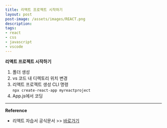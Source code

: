 ```yaml
---
title: 리액트 프로젝트 시작하기
layout: post
post-image: /assets/images/REACT.png
description: 
tags:
- react
- css
- javascript
- vscode
---
```


**리액트 프로젝트 시작하기**
1. 폴더 생성
2. vs 코드 내 디렉토리 위치 변경
3. 리액트 프로젝트 생성 CLI 명령<br/>
`npx create-react-app myreactproject`
4. App.js에서 코딩


---
**Reference**
* 리액트 자습서 공식문서 >> [바로가기](https://ko.reactjs.org/tutorial/tutorial.html#setup-option-1-write-code-in-the-browser)
